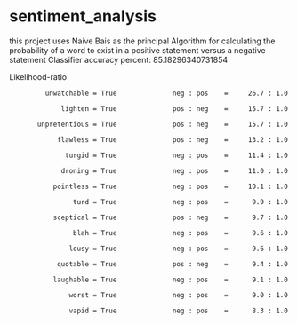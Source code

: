 # sentiment_analysis
this project uses Naive Bais as the principal Algorithm for calculating the probability of a word to exist in a positive statement versus a negative statement
Classifier accuracy percent: 85.18296340731854




Likelihood-ratio

             unwatchable = True              neg : pos    =     26.7 : 1.0
             
                 lighten = True              pos : neg    =     15.7 : 1.0
                 
           unpretentious = True              pos : neg    =     15.7 : 1.0
           
                flawless = True              pos : neg    =     13.2 : 1.0
                
                  turgid = True              neg : pos    =     11.4 : 1.0
                  
                 droning = True              neg : pos    =     11.0 : 1.0
                 
               pointless = True              neg : pos    =     10.1 : 1.0
               
                    turd = True              neg : pos    =      9.9 : 1.0
                    
               sceptical = True              pos : neg    =      9.7 : 1.0
               
                    blah = True              neg : pos    =      9.6 : 1.0
                    
                   lousy = True              neg : pos    =      9.6 : 1.0
                   
                quotable = True              pos : neg    =      9.4 : 1.0
                
               laughable = True              neg : pos    =      9.1 : 1.0
               
                   worst = True              neg : pos    =      9.0 : 1.0
                   
                   vapid = True              neg : pos    =      8.3 : 1.0
